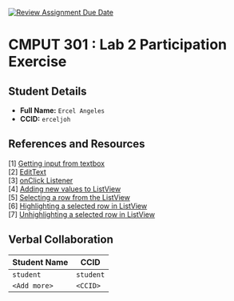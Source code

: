 [![Review Assignment Due Date](https://classroom.github.com/assets/deadline-readme-button-22041afd0340ce965d47ae6ef1cefeee28c7c493a6346c4f15d667ab976d596c.svg)](https://classroom.github.com/a/4btn9xaF)
# CMPUT 301 : Lab 2 Participation Exercise

## Student Details

- **Full Name:** `Ercel Angeles`
- **CCID:** `erceljoh`

## References and Resources

[1] [Getting input from textbox](https://www.youtube.com/watch?v=tZvjSl9dswg)  
[2] [EditText](https://www.youtube.com/watch?v=-Yelywy0idc)  
[3] [onClick Listener](https://www.youtube.com/watch?v=fqfv6gOZZhY)  
[4] [Adding new values to ListView](https://www.youtube.com/watch?v=7yZngVxaZDM)  
[5] [Selecting a row from the ListView](https://www.youtube.com/watch?v=5F5EJ1LUoZY)  
[6] [Highlighting a selected row in ListView](https://stackoverflow.com/questions/5853719/highlighting-only-the-selected-item-in-the-listview-in-android)  
[7] [Unhighlighting a selected row in ListView](https://stackoverflow.com/questions/48253761/how-do-i-clear-listview-selection)

## Verbal Collaboration

| Student Name | CCID      |
| ------------ | --------- |
| `student`    | `student` |
| `<Add more>` | `<CCID>`  |
